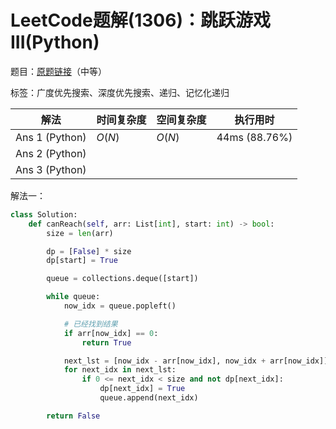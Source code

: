 # LeetCode题解(1306)：跳跃游戏III(Python)

题目：[原题链接](https://leetcode-cn.com/problems/jump-game-iii/)（中等）

标签：广度优先搜索、深度优先搜索、递归、记忆化递归

| 解法           | 时间复杂度 | 空间复杂度 | 执行用时      |
| -------------- | ---------- | ---------- | ------------- |
| Ans 1 (Python) | $O(N)$     | $O(N)$     | 44ms (88.76%) |
| Ans 2 (Python) |            |            |               |
| Ans 3 (Python) |            |            |               |

解法一：

```python
class Solution:
    def canReach(self, arr: List[int], start: int) -> bool:
        size = len(arr)

        dp = [False] * size
        dp[start] = True

        queue = collections.deque([start])

        while queue:
            now_idx = queue.popleft()

            # 已经找到结果
            if arr[now_idx] == 0:
                return True

            next_lst = [now_idx - arr[now_idx], now_idx + arr[now_idx]]
            for next_idx in next_lst:
                if 0 <= next_idx < size and not dp[next_idx]:
                    dp[next_idx] = True
                    queue.append(next_idx)

        return False
```